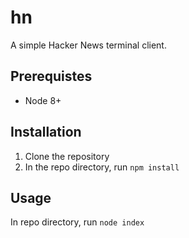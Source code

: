 # hn
A simple Hacker News terminal client.

## Prerequistes
* Node 8+

## Installation
1. Clone the repository
2. In the repo directory, run `npm install`

## Usage
In repo directory, run `node index`
